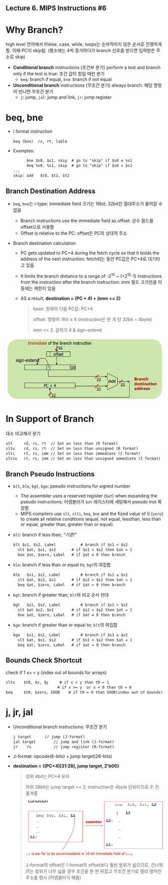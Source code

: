 ## Lecture 6. MIPS Instructions \#6



# Why Branch?

high level 언어에서 if/else, case, while, loops는 순차적이지 않은 순서로 진행하게 함. 이때 PC이  skip됨. (평소에는 4씩 증가하다가 branch 신호를 받으면 입력받은 주소로 skip)

- **Conditional branch** instructions (조건부 분기) perform a test and branch only if the test is true: 조건 값이 참일 때만 분기
  - `beq`: branch if equal, `bne`: branch if not equal
- **Unconditional branch** instructions (무조건 분기) always branch: 해당 명령어 만나면 무조건 분기
  - `j`: jump, `jal`: jump and link, `jr`: jump register



# beq, bne

- I format instruction

  `beq (bne)  rs, rt, lable`

- Examples:

  ```
        bne	$s0, $s1, skip	# go to "skip" if $s0 ≠ %s1
        beq	%s0, %s1, skip	# go to "skip" if $s0 = $s1
  ...
  skip: add   $t0, $t1, $t2
  ```

## Branch Destination Address

- `beq`, `bne`는 i-type: immediate field 크기는 16bit; 32bit인 절대주소가 들어갈 수 없음

  - Branch instructions use the immediate field as offset: 상수 필드를 offset으로 사용함
  - Offset is relative to the PC: offset은 PC의 상대적 주소

- Branch destination calculation

  - PC gets updated to  PC+4 during the fetch cycle so that it bolds the address of the next instruction: fetch되는 동안 PC값은 PC+4로 대기타고 있음

  - It limits the branch distance to a range of -2<sup>15</sup> ~ (+2<sup>15</sup>-1) instructions from the instruction after the branch instruction: imm 필드 크기만큼 이동에는 제한이 있음

  - AS a result, **destination = (PC + 4) + (imm << 2)**

    > base: 원래의 다음 PC값; PC+4
    >
    > offset: 명령어 개수 x 4 (instruction은 한 개 당 32bit = 4byte)
    >
    > imm << 2: 곱하기 4 & sign-extend

![image-20230419203547923](image/image-20230419203547923.png)



# In Support of Branch

대소 비교해서 분기

```
slt 	rd, rs, rt	// Set on less than (R format)
sltu	rd, rs, rt	// Set on less than unsigned (R format)
slti	rt, rs, imm	// Set on less than immediate (I format)
sltiu	rt, rs, imm	// Set on less than unsigned immediate (I format)
```

## Branch Pseudo Instructions

- `blt`, `ble`, `bgt`, `bge`: pseudo instructions for signed number

  - The assembler uses a reserved register (`$at`) when expanding the pseudo instructions: 어셈블러가 `$at` 레지스터에 세팅해서 pseudo inst 확장함
  - MIPS compilers use `slt`, `slti`, `beq`, `bne` and the fized value of 0 (`zero`) to create all relative conditions (equal, not equal, lessthan, less than or equal, greater than, greater than or equal)

- `blt`: branch if less than; *"기준!"*

  ```
  blt $s1, $s2, Label			# branch if $s1 < $s2
  	slt	$at, $s1, $s2		# if $s1 < $s2 then $at = 1
  	bne	$at, $zero, Label	# if $at ≠ 0 then branch
  ```

- `ble`: branch if less than or equal to; `bgt`의 여집합

  ```
  ble	$s1, $s2, Label			# branch if $s1 ≤ $s2
  	slt	$at, $s2, $s1		# if $s2 < $s1 then $at = 1
  	beq	$at, $zero, Label	# if $at = 0 then branch
  ```

- `bgt`: branch if greater than; `blt`와 비교 순서 반대

  ```
  bgt	$s1, $s2, Label			# branch if $s1 > $s2
  	slt	$at	$s2, $s1		# if $s2 < $s2 then $at = 1
  	bne	$at, $zero, Label	# if $at ≠ 0 then branch
  ```

- `bge`: branch if greater than or equal to; `blt`의 여집합

  ```
  bge	$s1, $s2, Label			# branch if $s1 ≥ $s2
  	slt	$at, $s1, $s2		# if $s1 < $s2 then $at = 1
  	beq	$at, $zero, Label	# if $at = 0 then branch
  ```

  

## Bounds Check Shortcut

check if 1 ≤`x` < y (index out of bounds for arrays)

```
sltu	$t0, $x, $y		# if x < y than t0 = 1
					   # if x >= y  or x < 0 than t0 = 0
beq		$t0, $zero, IOOB	# if t0 = 0 than IOOB(index out of bounds)
```





# j, jr, jal

- Unconditional branch instructions: 무조건 분기

  ```
  j	target		// jump (J-format)
  jal target		// jump and link (J-format)
  jr	rs			// jump register (R-format)
  ```

- J-format: opcode(6-bits) + jump target(26-bits)

- **destination = {(PC+4)[31:28], jump target, 2'b00}**

  > 상위 4bit는 PC+4 유지
  >
  > 하위 28bit는 jump target << 2; instruction은 4byte 단위이므로 두 칸 옮겨줌
  >
  > ![image-20230419212646069](image/image-20230419212646069.png)
  >
  > J-format의 offset은 I-format의 offset보다 훨씬 범위가 넓으므로, 건너뛰려는 범위가 너무 넓을 경우 조건을 한 번 뒤집고 무조건 분기로 멀리 떨어진 주소를 명시 (어셈블러가 해줌)


